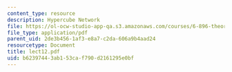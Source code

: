 ```yaml
---
content_type: resource
description: Hypercube Network
file: https://ol-ocw-studio-app-qa.s3.amazonaws.com/courses/6-896-theory-of-parallel-hardware-sma-5511-spring-2004/b62397443ab153caf790d2161295e0bf_lect12.pdf
file_type: application/pdf
parent_uid: 2de3b456-1af3-e8a7-c2da-606a9b4aad24
resourcetype: Document
title: lect12.pdf
uid: b6239744-3ab1-53ca-f790-d2161295e0bf
---
```

